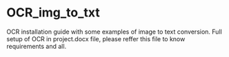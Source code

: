 # OCR_img_to_txt
OCR installation guide with some examples of image to text conversion.
Full setup of OCR in project.docx file, please reffer this file to know requirements and all.
